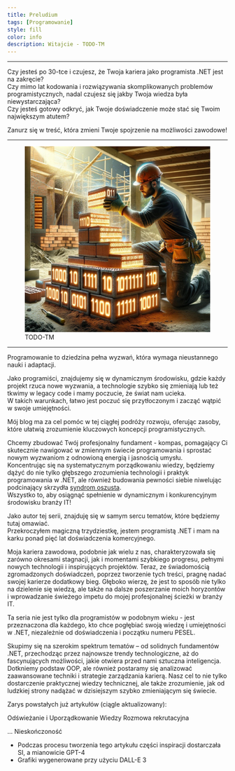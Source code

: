 ```yaml
---
title: Preludium
tags: [Programowanie]
style: fill
color: info 
description: Witajcie - TODO-TM
---
```


<hr>

Czy jesteś po 30-tce i czujesz, że Twoja kariera jako programista .NET jest na zakręcie? <br>
Czy mimo lat kodowania i rozwiązywania skomplikowanych problemów programistycznych, nadal czujesz się jakby Twoja wiedza była niewystarczająca? <br>
Czy jesteś gotowy odkryć, jak Twoje doświadczenie może stać się Twoim największym atutem?


Zanurz się w treść, która zmieni Twoje spojrzenie na możliwości zawodowe!
<hr>

<figure class="figure">
    <img src="..\assets\images\art-1\coding-fundaments.jpg" class="figure-img img-fluid article_image--container container-glow" alt="">
    <figcaption class="figure-caption text-center">TODO-TM</figcaption>
</figure>
<hr>

Programowanie to dziedzina pełna wyzwań, która wymaga nieustannego nauki i adaptacji.

Jako programiści, znajdujemy się w dynamicznym środowisku, gdzie każdy projekt rzuca nowe wyzwania, a technologie szybko się zmieniają lub też tkwimy w legacy code i mamy poczucie, że świat nam ucieka. <br>
W takich warunkach, łatwo jest poczuć się przytłoczonym i zacząć wątpić w swoje umiejętności.


Mój blog ma za cel pomóc w tej ciągłej podróży rozwoju, oferując zasoby, które ułatwią zrozumienie kluczowych koncepcji programistycznych. 

Chcemy zbudować Twój profesjonalny fundament - kompas, pomagający Ci skutecznie nawigować w zmiennym świecie programowania i sprostać nowym wyzwaniom z odnowioną energią i jasnością umysłu. <br>
Koncentrując się na systematycznym porządkowaniu wiedzy, będziemy dążyć do nie tylko głębszego zrozumienia technologii i praktyk programowania w .NET, ale również
budowania pewności siebie niwelując podcinający skrzydła <a href="https://pl.wikipedia.org/wiki/Syndrom_oszusta">syndrom oszusta</a>. <br>
Wszystko to, aby osiągnąć spełnienie w dynamicznym i konkurencyjnym środowisku branży IT! 


Jako autor tej serii, znajduję się w samym sercu tematów, które będziemy tutaj omawiać. <br>
Przekroczyłem magiczną trzydziestkę, jestem programistą .NET i mam na karku ponad pięć lat doświadczenia komercyjnego.

Moja kariera zawodowa, podobnie jak wielu z nas, charakteryzowała się zarówno okresami stagnacji, jak i momentami szybkiego progresu, pełnymi nowych technologii i inspirujących projektów. Teraz, ze świadomością zgromadzonych doświadczeń, poprzez tworzenie tych treści, pragnę nadać swojej karierze dodatkowy bieg.
Głęboko wierzę, że jest to sposób nie tylko na dzielenie się wiedzą, ale także na dalsze poszerzanie moich horyzontów i wprowadzanie świeżego impetu do mojej profesjonalnej ścieżki w branży IT.

Ta seria nie jest tylko dla programistów w podobnym wieku - jest przeznaczona dla każdego, kto chce pogłębiać swoją wiedzę i umiejętności w .NET, niezależnie od doświadczenia i początku numeru PESEL.

Skupimy się na szerokim spektrum tematów – od solidnych fundamentów .NET, przechodząc przez najnowsze trendy technologiczne, aż do fascynujących możliwości, jakie otwiera przed nami sztuczna inteligencja.
Dotkniemy podstaw OOP, ale również postaramy się analizować zaawansowane techniki i strategie zarządzania karierą. Nasz cel to nie tylko dostarczenie praktycznej wiedzy technicznej, ale także zrozumienie, jak od ludzkiej strony nadążać w dzisiejszym szybko zmieniającym się świecie.

Zarys powstałych już artykułów (ciągle aktualizowany):

Odświeżanie i Uporządkowanie Wiedzy
Rozmowa rekrutacyjna



…
Nieskończoność

- Podczas procesu tworzenia tego artykułu części inspiracji dostarczała SI, a mianowicie GPT-4
- Grafiki wygenerowane przy użyciu DALL-E 3